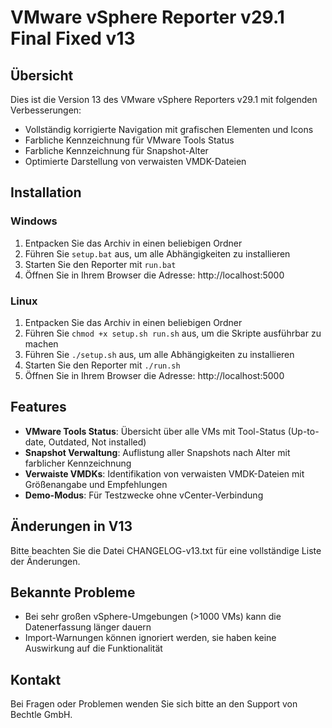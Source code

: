 # VMware vSphere Reporter v29.1 Final Fixed v13

## Übersicht
Dies ist die Version 13 des VMware vSphere Reporters v29.1 mit folgenden Verbesserungen:
- Vollständig korrigierte Navigation mit grafischen Elementen und Icons
- Farbliche Kennzeichnung für VMware Tools Status
- Farbliche Kennzeichnung für Snapshot-Alter
- Optimierte Darstellung von verwaisten VMDK-Dateien

## Installation

### Windows
1. Entpacken Sie das Archiv in einen beliebigen Ordner
2. Führen Sie `setup.bat` aus, um alle Abhängigkeiten zu installieren
3. Starten Sie den Reporter mit `run.bat`
4. Öffnen Sie in Ihrem Browser die Adresse: http://localhost:5000

### Linux
1. Entpacken Sie das Archiv in einen beliebigen Ordner
2. Führen Sie `chmod +x setup.sh run.sh` aus, um die Skripte ausführbar zu machen
3. Führen Sie `./setup.sh` aus, um alle Abhängigkeiten zu installieren
4. Starten Sie den Reporter mit `./run.sh`
5. Öffnen Sie in Ihrem Browser die Adresse: http://localhost:5000

## Features
- **VMware Tools Status**: Übersicht über alle VMs mit Tool-Status (Up-to-date, Outdated, Not installed)
- **Snapshot Verwaltung**: Auflistung aller Snapshots nach Alter mit farblicher Kennzeichnung
- **Verwaiste VMDKs**: Identifikation von verwaisten VMDK-Dateien mit Größenangabe und Empfehlungen
- **Demo-Modus**: Für Testzwecke ohne vCenter-Verbindung

## Änderungen in V13
Bitte beachten Sie die Datei CHANGELOG-v13.txt für eine vollständige Liste der Änderungen.

## Bekannte Probleme
- Bei sehr großen vSphere-Umgebungen (>1000 VMs) kann die Datenerfassung länger dauern
- Import-Warnungen können ignoriert werden, sie haben keine Auswirkung auf die Funktionalität

## Kontakt
Bei Fragen oder Problemen wenden Sie sich bitte an den Support von Bechtle GmbH.